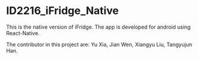 # ID2216_iFridge_Native

This is the native version of iFridge. The app is developed for android using React-Native.

The contributor in this project are: Yu Xia, Jian Wen, Xiangyu Liu, Tangyujun Han.
